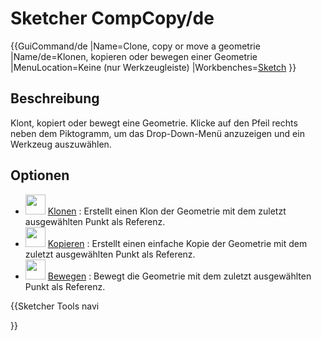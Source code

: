 # Sketcher CompCopy/de
 {{GuiCommand/de
|Name=Clone, copy or move a geometrie
|Name/de=Klonen, kopieren oder bewegen einer Geometrie
|MenuLocation=Keine (nur Werkzeugleiste)
|Workbenches=[Sketch](Sketcher_Workbench/de.md)
}}

## Beschreibung

Klont, kopiert oder bewegt eine Geometrie. Klicke auf den Pfeil rechts neben dem Piktogramm, um das Drop-Down-Menü anzuzeigen und ein Werkzeug auszuwählen.

## Optionen

-   <img alt="" src=images/Sketcher_Clone.svg  style="width:32px;"> [Klonen](Sketcher_Clone/de.md) : Erstellt einen Klon der Geometrie mit dem zuletzt ausgewählten Punkt als Referenz.
-   <img alt="" src=images/Sketcher_Copy.svg  style="width:32px;"> [Kopieren](Sketcher_Copy/de.md) : Erstellt einen einfache Kopie der Geometrie mit dem zuletzt ausgewählten Punkt als Referenz.
-   <img alt="" src=images/Sketcher_Move.svg  style="width:32px;"> [Bewegen](Sketcher_Move/de.md) : Bewegt die Geometrie mit dem zuletzt ausgewählten Punkt als Referenz.


{{Sketcher Tools navi

}}  
